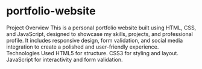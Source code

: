 # portfolio-website
 Project Overview
This is a personal portfolio website built using HTML, CSS, and JavaScript, designed to showcase my skills, projects, and professional profile. It includes responsive design, form validation, and social media integration to create a polished and user-friendly experience.
 <br>
Technologies Used
 HTML5 for structure.
 CSS3 for styling and layout.
 JavaScript for interactivity and form validation.
